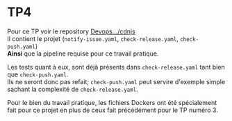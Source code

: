 # TP4

Pour ce TP voir le repository [Devops.../cdnjs](https://github.com/Devops-Dev-B-2024/cdnjs/)<br />
Il contient le projet (`notify-issue.yaml`, `check-release.yaml`, `check-push.yaml`)<br />
**Ainsi** que la pipeline requise pour ce travail pratique.

Les tests quant à eux, sont déjà présents dans `check-release.yaml` tant bien que `check-push.yaml`.<br />
Ils ne seront donc pas refait; `check-push.yaml` peut servire d'exemple simple sachant la complexité de `check-release.yaml`.

Pour le bien du travail pratique, les fichiers Dockers ont été spécialement fait pour ce projet en plus de ceux fait précédément pour le TP numéro 3.